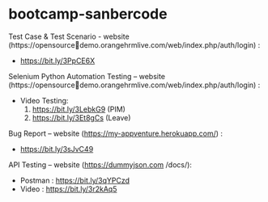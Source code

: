 # bootcamp-sanbercode

Test Case & Test Scenario - website (https://opensourcedemo.orangehrmlive.com/web/index.php/auth/login) :
 - https://bit.ly/3PpCE6X

Selenium Python Automation Testing – website (https://opensourcedemo.orangehrmlive.com/web/index.php/auth/login) :
 - Video Testing: 
   1. https://bit.ly/3LebkG9 (PIM)
   2. https://bit.ly/3Et8gCs (Leave)

Bug Report – website (https://my-appventure.herokuapp.com/) :
- https://bit.ly/3sJvC49

API Testing – website (https://dummyjson.com /docs/):
- Postman : https://bit.ly/3qYPCzd
- Video : https://bit.ly/3r2kAq5
